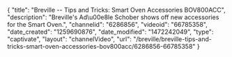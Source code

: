{
    "title": "Breville -- Tips and Tricks: Smart Oven Accessories BOV800ACC",
    "description": "Breville's Ad\u00e8le Schober shows off new accessories for the Smart Oven.",
    "channelid": "6286856",
    "videoid": "66785358",
    "date_created": "1259690876",
    "date_modified": "1472242049",
    "type": "captivate",
    "layout": "channelVideo",
    "url": "\/breville\/breville-tips-and-tricks-smart-oven-accessories-bov800acc\/6286856-66785358"
}